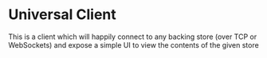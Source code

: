 # Universal Client

This is a client which will happily connect to any backing store (over TCP or WebSockets) and expose a simple UI to view the contents of the given store